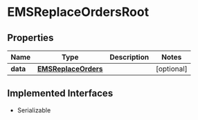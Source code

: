 

# EMSReplaceOrdersRoot


## Properties

Name | Type | Description | Notes
------------ | ------------- | ------------- | -------------
**data** | [**EMSReplaceOrders**](EMSReplaceOrders.md) |  |  [optional]


## Implemented Interfaces

* Serializable


